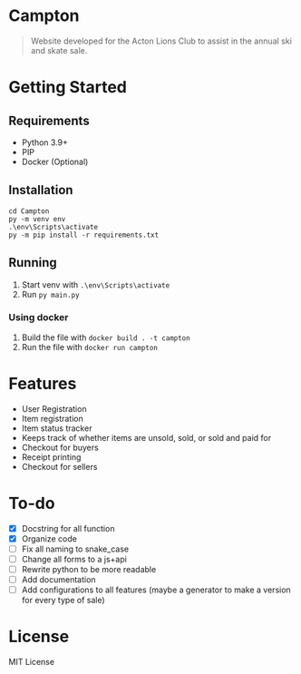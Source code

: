 # Campton
> Website developed for the Acton Lions Club to assist in the annual ski and skate sale.
# Getting Started
## Requirements
- Python 3.9+
- PIP
- Docker (Optional)
## Installation
```git clone https://github.com/JeffreyWangDev/Campton.git
cd Campton
py -m venv env
.\env\Scripts\activate
py -m pip install -r requirements.txt
```
## Running
1. Start venv with `.\env\Scripts\activate`
2. Run `py main.py`
### Using docker
1. Build the file with `docker build . -t campton`
2. Run the file with `docker run campton`

# Features
- User Registration
- Item registration
- Item status tracker
-   Keeps track of whether items are unsold, sold, or sold and paid for
- Checkout for buyers
-   Receipt printing
- Checkout for sellers

# To-do
- [x] Docstring for all function
- [x] Organize code
- [ ] Fix all naming to snake_case
- [ ] Change all forms to a js+api
- [ ] Rewrite python to be more readable 
- [ ] Add documentation
- [ ] Add configurations to all features (maybe a generator to make a version for every type of sale)

# License
MIT License
